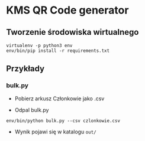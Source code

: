 # KMS QR Code generator

## Tworzenie środowiska wirtualnego

```
virtualenv -p python3 env
env/bin/pip install -r requirements.txt
```

## Przykłady

### bulk.py

- Pobierz arkusz Członkowie jako .csv

- Odpal bulk.py
```
env/bin/python bulk.py --csv czlonkowie.csv
```

- Wynik pojawi się w katalogu ```out/```